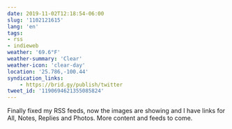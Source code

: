 ```yaml
---
date: 2019-11-02T12:18:54-06:00
slug: '1102121615'
lang: 'en'
tags:
- rss
- indieweb
weather: '69.6°F'
weather-summary: 'Clear'
weather-icon: 'clear-day'
location: '25.786,-100.44'
syndication_links:
    - https://brid.gy/publish/twitter
tweet_id: '1190694621355085824'
---
```

Finally fixed my RSS feeds, now the images are showing and I have links for All, Notes, Replies and Photos. More content and feeds to come. 

 